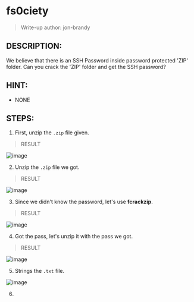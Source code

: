 # fs0ciety
> Write-up author: jon-brandy
## DESCRIPTION:
We believe that there is an SSH Password inside password protected 'ZIP' folder. 
Can you crack the 'ZIP' folder and get the SSH password?
## HINT:
- NONE
## STEPS:
1. First, unzip the `.zip` file given.

> RESULT

![image](https://user-images.githubusercontent.com/70703371/209438954-516a1c8a-5fc1-42a0-953f-831724a4b31a.png)


2. Unzip the `.zip` file we got.

> RESULT

![image](https://user-images.githubusercontent.com/70703371/209438977-d7a4d85a-ac56-4161-8733-ab1ebed75bc8.png)


3. Since we didn't know the password, let's use **fcrackzip**.

> RESULT

![image](https://user-images.githubusercontent.com/70703371/209439141-3ee39975-8b91-4442-98a4-159f2ab10bc7.png)


4. Got the pass, let's unzip it with the pass we got.

> RESULT

![image](https://user-images.githubusercontent.com/70703371/209439164-71456fd0-eb73-4291-8342-0e26ee4dd135.png)


5. Strings the `.txt` file.

![image](https://user-images.githubusercontent.com/70703371/209439192-2b776c77-d073-44d0-844f-13d09811d33d.png)


6. 
